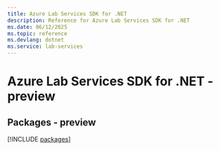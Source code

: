 ```yaml
---
title: Azure Lab Services SDK for .NET
description: Reference for Azure Lab Services SDK for .NET
ms.date: 06/12/2025
ms.topic: reference
ms.devlang: dotnet
ms.service: lab-services
---
```

# Azure Lab Services SDK for .NET - preview
## Packages - preview
[!INCLUDE [packages](lab-services-index.md)]